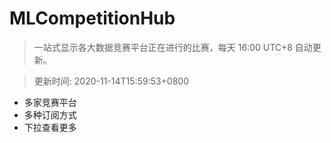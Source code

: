 # MLCompetitionHub

> 一站式显示各大数据竞赛平台正在进行的比赛，每天 16:00 UTC+8 自动更新。
  
> 更新时间: 2020-11-14T15:59:53+0800 

* 多家竞赛平台
* 多种订阅方式
* 下拉查看更多
